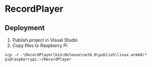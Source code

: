 # RecordPlayer

## Deployment

1. Publish project in Visual Studio
2. Copy files to Raspberry Pi

```
scp -r .\RecordPlayer\bin\Release\net8.0\publish\linux-arm64\* pi@raspberrypi:~/RecordPlayer
```